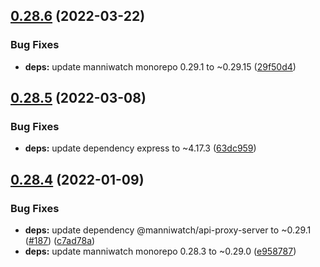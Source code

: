 ## [0.28.6](https://github.com/manniwatch/docker/compare/v0.28.5...v0.28.6) (2022-03-22)


### Bug Fixes

* **deps:** update manniwatch monorepo 0.29.1 to ~0.29.15 ([29f50d4](https://github.com/manniwatch/docker/commit/29f50d4b6d21e22edc9d886bf38b554420813f68))

## [0.28.5](https://github.com/manniwatch/docker/compare/v0.28.4...v0.28.5) (2022-03-08)


### Bug Fixes

* **deps:** update dependency express to ~4.17.3 ([63dc959](https://github.com/manniwatch/docker/commit/63dc9590ef0e8f49be7aa8f5b81b08ce63beba4a))

## [0.28.4](https://github.com/manniwatch/docker/compare/v0.28.3...v0.28.4) (2022-01-09)


### Bug Fixes

* **deps:** update dependency @manniwatch/api-proxy-server to ~0.29.1 ([#187](https://github.com/manniwatch/docker/issues/187)) ([c7ad78a](https://github.com/manniwatch/docker/commit/c7ad78a5b61e48254e431e5a936db21060cba4ec))
* **deps:** update manniwatch monorepo 0.28.3 to ~0.29.0 ([e958787](https://github.com/manniwatch/docker/commit/e958787b11faafacde7e8a995bc6b2bcfa49c514))
